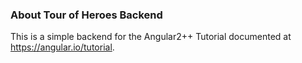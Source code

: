 ### About Tour of Heroes Backend

This is a simple backend for the Angular2++ Tutorial documented at https://angular.io/tutorial.